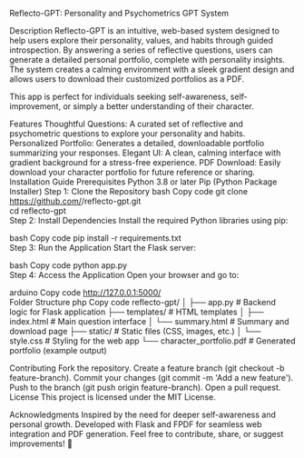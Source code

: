 Reflecto-GPT: Personality and Psychometrics GPT System




Description
Reflecto-GPT is an intuitive, web-based system designed to help users explore their personality, values, and habits through guided introspection. By answering a series of reflective questions, users can generate a detailed personal portfolio, complete with personality insights. The system creates a calming environment with a sleek gradient design and allows users to download their customized portfolios as a PDF.

This app is perfect for individuals seeking self-awareness, self-improvement, or simply a better understanding of their character.

Features
Thoughtful Questions: A curated set of reflective and psychometric questions to explore your personality and habits.
Personalized Portfolio: Generates a detailed, downloadable portfolio summarizing your responses.
Elegant UI: A clean, calming interface with gradient background for a stress-free experience.
PDF Download: Easily download your character portfolio for future reference or sharing.
Installation Guide
Prerequisites
Python 3.8 or later
Pip (Python Package Installer)
Step 1: Clone the Repository
bash
Copy code
git clone https://github.com/<your-username>/reflecto-gpt.git  
cd reflecto-gpt  
Step 2: Install Dependencies
Install the required Python libraries using pip:

bash
Copy code
pip install -r requirements.txt  
Step 3: Run the Application
Start the Flask server:

bash
Copy code
python app.py  
Step 4: Access the Application
Open your browser and go to:

arduino
Copy code
http://127.0.0.1:5000/  
Folder Structure
php
Copy code
reflecto-gpt/
│
├── app.py                  # Backend logic for Flask application
├── templates/              # HTML templates
│   ├── index.html          # Main question interface
│   └── summary.html        # Summary and download page
├── static/                 # Static files (CSS, images, etc.)
│   └── style.css           # Styling for the web app
└── character_portfolio.pdf # Generated portfolio (example output)

Contributing
Fork the repository.
Create a feature branch (git checkout -b feature-branch).
Commit your changes (git commit -m 'Add a new feature').
Push to the branch (git push origin feature-branch).
Open a pull request.
License
This project is licensed under the MIT License.

Acknowledgments
Inspired by the need for deeper self-awareness and personal growth.
Developed with Flask and FPDF for seamless web integration and PDF generation.
Feel free to contribute, share, or suggest improvements! 🚀







